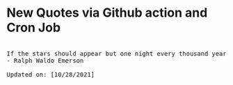 # New Quotes via Github action and Cron Job

<pre>
<!-- #quote -->
If the stars should appear but one night every thousand years how man would marvel and adore.
- Ralph Waldo Emerson

Updated on: [10/28/2021]
<!-- #quoteEnd -->
</pre>

